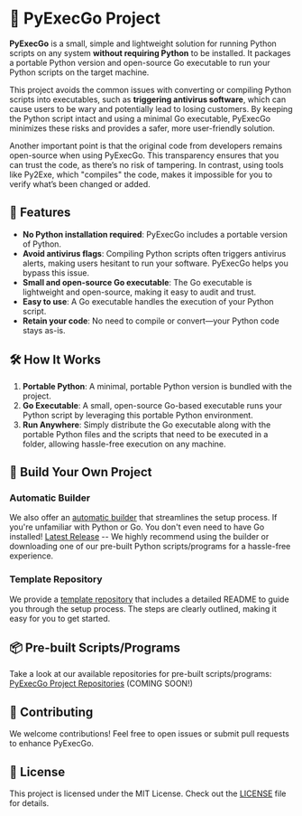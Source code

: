 # 🐍 PyExecGo Project

**PyExecGo** is a small, simple and lightweight solution for running Python scripts on any system **without requiring Python** to be installed. It packages a portable Python version and open-source Go executable to run your Python scripts on the target machine.

This project avoids the common issues with converting or compiling Python scripts into executables, such as **triggering antivirus software**, which can cause users to be wary and potentially lead to losing customers. By keeping the Python script intact and using a minimal Go executable, PyExecGo minimizes these risks and provides a safer, more user-friendly solution.

Another important point is that the original code from developers remains open-source when using PyExecGo. This transparency ensures that you can trust the code, as there’s no risk of tampering. In contrast, using tools like Py2Exe, which "compiles" the code, makes it impossible for you to verify what’s been changed or added.

## 🚀 Features
- **No Python installation required**: PyExecGo includes a portable version of Python.
- **Avoid antivirus flags**: Compiling Python scripts often triggers antivirus alerts, making users hesitant to run your software. PyExecGo helps you bypass this issue.
- **Small and open-source Go executable**: The Go executable is lightweight and open-source, making it easy to audit and trust.
- **Easy to use**: A Go executable handles the execution of your Python script.
- **Retain your code**: No need to compile or convert—your Python code stays as-is.

## 🛠️ How It Works
1. **Portable Python**: A minimal, portable Python version is bundled with the project.
2. **Go Executable**: A small, open-source Go-based executable runs your Python script by leveraging this portable Python environment.
3. **Run Anywhere**: Simply distribute the Go executable along with the portable Python files and the scripts that need to be executed in a folder, allowing hassle-free execution on any machine.

## 📝 Build Your Own Project

### Automatic Builder
We also offer an [automatic builder](https://github.com/PyExecGo-Project/PyExecGo-Builder) that streamlines the setup process. If you're unfamiliar with Python or Go. You don't even need to have Go installed! [Latest Release](https://github.com/PyExecGo-Project/PyExecGo-Builder/releases) -- We highly recommend using the builder or downloading one of our pre-built Python scripts/programs for a hassle-free experience.

### Template Repository
We provide a [template repository](https://github.com/PyExecGo-Project/Template-Windows) that includes a detailed README to guide you through the setup process. The steps are clearly outlined, making it easy for you to get started.

## 📦 Pre-built Scripts/Programs
Take a look at our available repositories for pre-built scripts/programs: [PyExecGo Project Repositories](https://github.com/orgs/PyExecGo-Project/repositories) (COMING SOON!)

## 🤝 Contributing
We welcome contributions! Feel free to open issues or submit pull requests to enhance PyExecGo.

## 📄 License
This project is licensed under the MIT License. Check out the [LICENSE](https://github.com/PyExecGo-Project/.github/blob/main/LICENSE) file for details.
